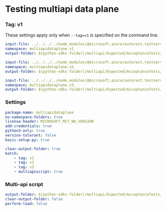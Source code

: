 # Testing multiapi data plane

### Tag: v1

These settings apply only when `--tag=v1` is specified on the command line.

``` yaml $(tag) == 'v1'
input-file: ../../../../node_modules/@microsoft.azure/autorest.testserver/swagger/multiapi-v1.json
namespace: multiapidataplane.v1
output-folder: $(python-sdks-folder)/multiapi/Expected/AcceptanceTests/MultiapiDataPlane/multiapidataplane/v1
```

``` yaml $(tag) == 'v2'
input-file: ../../../../node_modules/@microsoft.azure/autorest.testserver/swagger/multiapi-v2.json
namespace: multiapidataplane.v2
output-folder: $(python-sdks-folder)/multiapi/Expected/AcceptanceTests/MultiapiDataPlane/multiapidataplane/v2
```

``` yaml $(tag) == 'v3'
input-file: ../../../../node_modules/@microsoft.azure/autorest.testserver/swagger/multiapi-v3.json
namespace: multiapidataplane.v3
output-folder: $(python-sdks-folder)/multiapi/Expected/AcceptanceTests/MultiapiDataPlane/multiapidataplane/v3
```

### Settings
``` yaml
package-name: multiapidataplane
no-namespace-folders: true
license-header: MICROSOFT_MIT_NO_VERSION
add-credentials: true
python3-only: true
version-tolerant: false
basic-setup-py: true
```

``` yaml $(multiapi)
clear-output-folder: true
batch:
    - tag: v1
    - tag: v2
    - tag: v3
    - multiapiscript: true
```

### Multi-api script

``` yaml $(multiapiscript)
output-folder: $(python-sdks-folder)/multiapi/Expected/AcceptanceTests/MultiapiDataPlane/multiapidataplane/
clear-output-folder: false
perform-load: false
```
